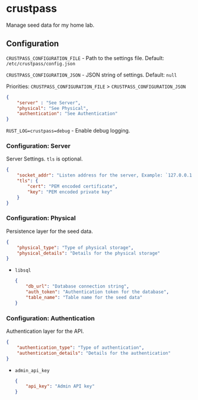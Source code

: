 # crustpass

Manage seed data for my home lab.

## Configuration

`CRUSTPASS_CONFIGURATION_FILE` - Path to the settings file. Default: `/etc/crustpass/config.json`

`CRUSTPASS_CONFIGURATION_JSON` - JSON string of settings. Default: `null`

Priorities: `CRUSTPASS_CONFIGURATION_FILE` > `CRUSTPASS_CONFIGURATION_JSON`

```json
{
    "server" : "See Server",
    "physical": "See Physical",
    "authentication": "See Authentication"
}
```

`RUST_LOG=crustpass=debug` - Enable debug logging.

### Configuration: Server

Server Settings. `tls` is optional.

```json
{
    "socket_addr": "Listen address for the server, Example: `127.0.0.1:8080`",
    "tls": {
        "cert": "PEM encoded certificate",
        "key": "PEM encoded private key"
    }
}
```

### Configuration: Physical

Persistence layer for the seed data.

```json
{
    "physical_type": "Type of physical storage",
    "physical_details": "Details for the physical storage"
}
```

- `libsql`

    ```json
    {
        "db_url": "Database connection string",
        "auth_token": "Authentication token for the database",
        "table_name": "Table name for the seed data"
    }
    ```

### Configuration: Authentication

Authentication layer for the API.

```json
{
    "authentication_type": "Type of authentication",
    "authentication_details": "Details for the authentication"
}
```

- `admin_api_key`

    ```json
    {
        "api_key": "Admin API key"
    }
    ```
